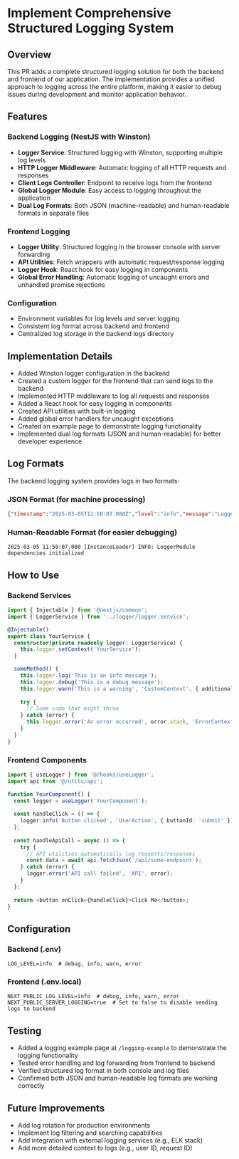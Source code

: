 # Implement Comprehensive Structured Logging System

## Overview

This PR adds a complete structured logging solution for both the backend and frontend of our application. The implementation provides a unified approach to logging across the entire platform, making it easier to debug issues during development and monitor application behavior.

## Features

### Backend Logging (NestJS with Winston)

- **Logger Service**: Structured logging with Winston, supporting multiple log levels
- **HTTP Logger Middleware**: Automatic logging of all HTTP requests and responses
- **Client Logs Controller**: Endpoint to receive logs from the frontend
- **Global Logger Module**: Easy access to logging throughout the application
- **Dual Log Formats**: Both JSON (machine-readable) and human-readable formats in separate files

### Frontend Logging

- **Logger Utility**: Structured logging in the browser console with server forwarding
- **API Utilities**: Fetch wrappers with automatic request/response logging
- **Logger Hook**: React hook for easy logging in components
- **Global Error Handling**: Automatic logging of uncaught errors and unhandled promise rejections

### Configuration

- Environment variables for log levels and server logging
- Consistent log format across backend and frontend
- Centralized log storage in the backend logs directory

## Implementation Details

- Added Winston logger configuration in the backend
- Created a custom logger for the frontend that can send logs to the backend
- Implemented HTTP middleware to log all requests and responses
- Added a React hook for easy logging in components
- Created API utilities with built-in logging
- Added global error handlers for uncaught exceptions
- Created an example page to demonstrate logging functionality
- Implemented dual log formats (JSON and human-readable) for better developer experience

## Log Formats

The backend logging system provides logs in two formats:

### JSON Format (for machine processing)
```json
{"timestamp":"2025-03-05T11:50:07.080Z","level":"info","message":"LoggerModule dependencies initialized","context":"InstanceLoader","service":"backend"}
```

### Human-Readable Format (for easier debugging)
```
2025-03-05 11:50:07.080 [InstanceLoader] INFO: LoggerModule dependencies initialized
```

## How to Use

### Backend Services

```typescript
import { Injectable } from '@nestjs/common';
import { LoggerService } from '../logger/logger.service';

@Injectable()
export class YourService {
  constructor(private readonly logger: LoggerService) {
    this.logger.setContext('YourService');
  }

  someMethod() {
    this.logger.log('This is an info message');
    this.logger.debug('This is a debug message');
    this.logger.warn('This is a warning', 'CustomContext', { additionalData: 'value' });
    
    try {
      // Some code that might throw
    } catch (error) {
      this.logger.error('An error occurred', error.stack, 'ErrorContext', { additionalData: 'value' });
    }
  }
}
```

### Frontend Components

```typescript
import { useLogger } from '@/hooks/useLogger';
import api from '@/utils/api';

function YourComponent() {
  const logger = useLogger('YourComponent');
  
  const handleClick = () => {
    logger.info('Button clicked', 'UserAction', { buttonId: 'submit' });
  };
  
  const handleApiCall = async () => {
    try {
      // API utilities automatically log requests/responses
      const data = await api.fetchJson('/api/some-endpoint');
    } catch (error) {
      logger.error('API call failed', 'API', error);
    }
  };
  
  return <button onClick={handleClick}>Click Me</button>;
}
```

## Configuration

### Backend (.env)

```
LOG_LEVEL=info  # debug, info, warn, error
```

### Frontend (.env.local)

```
NEXT_PUBLIC_LOG_LEVEL=info  # debug, info, warn, error
NEXT_PUBLIC_SERVER_LOGGING=true  # Set to false to disable sending logs to backend
```

## Testing

- Added a logging example page at `/logging-example` to demonstrate the logging functionality
- Tested error handling and log forwarding from frontend to backend
- Verified structured log format in both console and log files
- Confirmed both JSON and human-readable log formats are working correctly

## Future Improvements

- Add log rotation for production environments
- Implement log filtering and searching capabilities
- Add integration with external logging services (e.g., ELK stack)
- Add more detailed context to logs (e.g., user ID, request ID) 